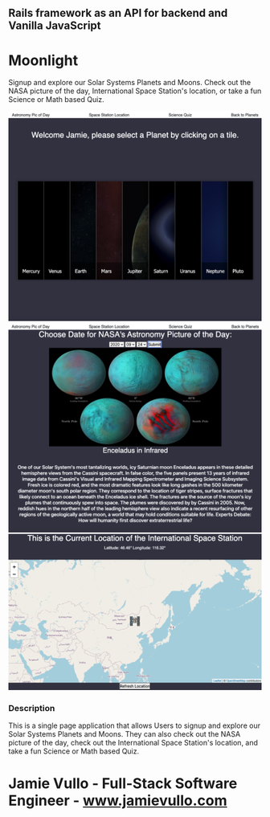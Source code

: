 ## Rails framework as an API for backend and Vanilla JavaScript 

# Moonlight
Signup and explore our Solar Systems Planets and Moons. Check out the NASA picture of the day, International Space Station's location, or take a fun Science or Math based Quiz. 

<img src="Moonlight.png"/>
<img src="NASApicofday.png"/>
<img src="SpaceStationLocation.png"/>

### Description
This is a single page application that allows Users to signup and explore our Solar Systems Planets and Moons. They can also check out the NASA picture of the day, check out the International Space Station's location, and take a fun Science or Math based Quiz. 

# Jamie Vullo - Full-Stack Software Engineer - www.jamievullo.com